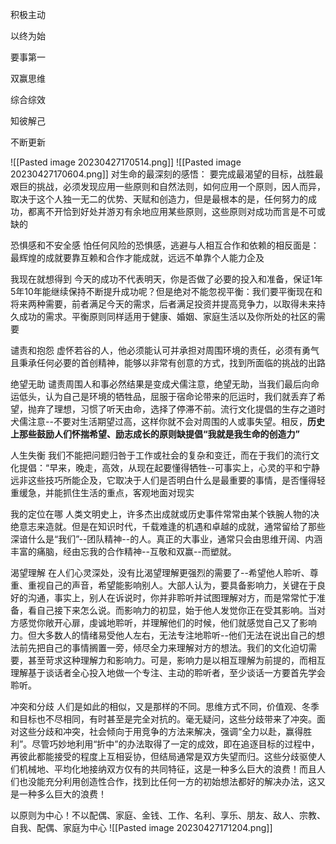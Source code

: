 积极主动

以终为始

要事第一

双赢思维

综合综效

知彼解己

不断更新

![[Pasted image 20230427170514.png]]
![[Pasted image 20230427170604.png]]
对生命的最深刻的感悟：
要完成最渴望的目标，战胜最艰巨的挑战，必须发现应用一些原则和自然法则，如何应用一个原则，因人而异，取决于这个人独一无二的优势、天赋和创造力，但是最根本的是，任何努力的成功，都离不开恰到好处并游刃有余地应用某些原则，这些原则对成功而言是不可或缺的

恐惧感和不安全感
怕任何风险的恐惧感，逃避与人相互合作和依赖的相反面是：最辉煌的成就要靠互赖和合作才能成就，远远不单靠个人能力企及

我现在就想得到
今天的成功不代表明天，你是否做了必要的投入和准备，保证1年5年10年能继续保持不断提升成功呢？但是绝对不能忽视平衡：我们要平衡现在和将来两种需要，前者满足今天的需求，后者满足投资并提高竞争力，以取得未来持久成功的需求。平衡原则同样适用于健康、婚姻、家庭生活以及你所处的社区的需要

谴责和抱怨
虚怀若谷的人，他必须能认可并承担对周围环境的责任，必须有勇气且秉承任何必要的首创精神，能够以非常有创意的方式，找到所面临的挑战的出路

绝望无助
谴责周围人和事必然结果是变成犬儒注意，绝望无助，当我们最后向命运低头，认为自己是环境的牺牲品，屈服于宿命论带来的厄运时，我们就丢弃了希望，抛弃了理想，习惯了听天由命，选择了停滞不前。流行文化提倡的生存之道时犬儒注意--不要对生活期望过高，这样你就不会对周围的人或事失望。相反，**历史上那些鼓励人们怀揣希望、励志成长的原则缺提倡“我就是我生命的创造力”**

人生失衡
我们不能把问题归咎于工作或社会的复杂和变迁，而在于我们的流行文化提倡：“早来，晚走，高效，从现在起要懂得牺牲--可事实上，心灵的平和宁静远非这些技巧所能企及，它取决于人们是否明白什么是最重要的事情，是否懂得轻重缓急，并能抓住生活的重点，客观地面对现实

我的定位在哪
人类文明史上，许多杰出成就或历史事件常常由某个铁腕人物的决绝意志来造就。但是在知识时代，千载难逢的机遇和卓越的成就，通常留给了那些深谙什么是“我们”--团队精神--的人。真正的大事业，通常只会由思维开阔、内涵丰富的痛脑，经由忘我的合作精神--互敬和双赢--而塑就。

渴望理解
在人们心灵深处，没有比渴望理解更强烈的需要了--希望他人聆听、尊重、重视自己的声音，希望能影响别人。大部人认为，要具备影响力，关键在于良好的沟通，事实上，别人在诉说时，你并非聆听并试图理解对方，而是常常忙于准备，看自己接下来怎么说。而影响力的初显，始于他人发觉你正在受其影响。当对方感觉你敞开心扉，虔诚地聆听，并理解他们的时候，他们就感觉自己又了影响力。但大多数人的情绪易受他人左右，无法专注地聆听--他们无法在说出自己的想法前先把自己的事情搁置一旁，倾尽全力来理解对方的想法。我们的文化迫切需要，甚至苛求这种理解力和影响力。可是，影响力是以相互理解为前提的，而相互理解基于谈话者全心投入地做一个专注、主动的聆听者，至少谈话一方要首先学会聆听。

冲突和分歧
人们是如此的相似，又是那样的不同。思维方式不同，价值观、冬季和目标也不尽相同，有时甚至是完全对抗的。毫无疑问，这些分歧带来了冲突。面对这些分歧和冲突，社会倾向于用竞争的方法来解决，强调“全力以赴，赢得胜利”。尽管巧妙地利用“折中”的办法取得了一定的成效，即在追逐目标的过程中，再彼此都能接受的程度上互相妥协，但结局通常是双方失望而归。这些分歧驱使人们机械地、平均化地接纳双方仅有的共同特征，这是一种多么巨大的浪费！而且人们也没能充分利用创造性合作，找到比任何一方的初始想法都好的解决办法，这又是一种多么巨大的浪费！


以原则为中心！不以配偶、家庭、金钱、工作、名利、享乐、朋友、敌人、宗教、自我、配偶、家庭为中心
![[Pasted image 20230427171204.png]]